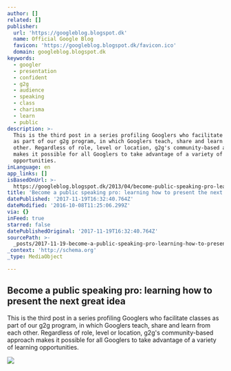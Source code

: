 ```yaml
---
author: []
related: []
publisher:
  url: 'https://googleblog.blogspot.dk'
  name: Official Google Blog
  favicon: 'https://googleblog.blogspot.dk/favicon.ico'
  domain: googleblog.blogspot.dk
keywords:
  - googler
  - presentation
  - confident
  - g2g
  - audience
  - speaking
  - class
  - charisma
  - learn
  - public
description: >-
  This is the third post in a series profiling Googlers who facilitate classes
  as part of our g2g program, in which Googlers teach, share and learn from each
  other. Regardless of role, level or location, g2g's community-based approach
  makes it possible for all Googlers to take advantage of a variety of learning
  opportunities.
inLanguage: en
app_links: []
isBasedOnUrl: >-
  https://googleblog.blogspot.dk/2013/04/become-public-speaking-pro-learning-how.html?utm_source=feedburner&utm_medium=feed&utm_campaign=Feed:+blogspot/MKuf+(Official+Google+Blog)&utm_content=Google+Feedfetcher
title: 'Become a public speaking pro: learning how to present the next great idea'
datePublished: '2017-11-19T16:32:40.764Z'
dateModified: '2016-10-08T11:25:06.299Z'
via: {}
inFeed: true
starred: false
datePublishedOriginal: '2017-11-19T16:32:40.764Z'
sourcePath: >-
  _posts/2017-11-19-become-a-public-speaking-pro-learning-how-to-present-the-ne.md
_context: 'http://schema.org'
_type: MediaObject

---
```

<article style=""><h1>Become a public speaking pro: learning how to present the next great idea</h1><p>This is the third post in a series profiling Googlers who facilitate classes as part of our g2g program, in which Googlers teach, share and learn from each other. Regardless of role, level or location, g2g's community-based approach makes it possible for all Googlers to take advantage of a variety of learning opportunities.</p><img src="http://3.bp.blogspot.com/-Rlet9s8aK38/UVxmqKkBFRI/AAAAAAAAMEY/n8TAEY5Atng/w1200-h630-p-nu/1N7B9kg6xFrFArdzXq_W-LrPDrtS_2xK2WeVE.png" /></article>